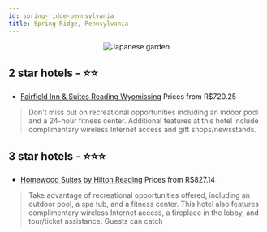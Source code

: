 ```yaml
---
id: spring-ridge-pennsylvania
title: Spring Ridge, Pennsylvania
---
```


<center><img src="https://i.travelapi.com/hotels/12000000/11610000/11609800/11609785/47521bbb_z.jpg" alt="Japanese garden" /></center>


##  2 star hotels - ⭐️⭐️

-    [Fairfield Inn & Suites Reading Wyomissing](https://us.hurb.com/hotels/spring-ridge/fairfield-inn-suites-reading-wyomissing-JNP-JP556308?cmp=18055) Prices from R$720.25
   > Don't miss out on recreational opportunities including an indoor pool and a 24-hour fitness center. Additional features at this hotel include complimentary wireless Internet access and gift shops/newsstands.

##  3 star hotels - ⭐️⭐️⭐️

-    [Homewood Suites by Hilton Reading](https://us.hurb.com/hotels/spring-ridge/homewood-suites-by-hilton-reading-JNP-JP980848?cmp=18055) Prices from R$827.14
   > Take advantage of recreational opportunities offered, including an outdoor pool, a spa tub, and a fitness center. This hotel also features complimentary wireless Internet access, a fireplace in the lobby, and tour/ticket assistance. Guests can catch 
